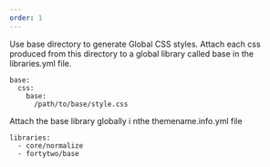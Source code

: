 ```yaml
---
order: 1
---
```


Use base directory to generate Global CSS styles. Attach each css produced from this directory to a global library called base in the libraries.yml file.

```
base:
  css:
    base:
      /path/to/base/style.css
```

Attach the base library globally i nthe themename.info.yml file

```
libraries:
  - core/normalize
  - fortytwo/base
```
